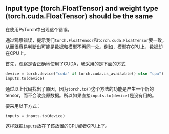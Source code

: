 ## Input type (torch.FloatTensor) and weight type (torch.cuda.FloatTensor) should be the same

在使用PyTorch中出现这个错误。

通过观察错误，提示我们`torch.FloatTensor`和`torch.cuda.FloatTensor`要一致，从而很容易判断出可能是数据和模型不再同一处。例如，模型在GPU上，数据却在CPU上。

首先，观察是否正确地使用了CUDA，我采用的是下面的方式

```python
device = torch.device("cuda" if torch.cuda.is_available() else "cpu")
inputs.to(device)
```

通过以上代码找出了原因，因为`torch.to()`这个方法的功能是产生一个新的tensor，而不会改变原数据。所以如果直接`inputs.to(device)`是没有用的。

要采用以下方式：

```python
inputs = inputs.to(device)
```

这样就把`inputs`放在了该放置的CPU或者GPU上了。